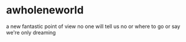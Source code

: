 # awholeneworld
a new fantastic point of view
no one will tell us no
or where to go
or say we're only dreaming
